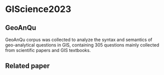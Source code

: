 # GIScience2023

## GeoAnQu
GeoAnQu corpus was collected to analyze the syntax and semantics of geo-analytical questions in GIS, containing 305 questions mainly collected from scientific papers and GIS textbooks.

## Related paper
